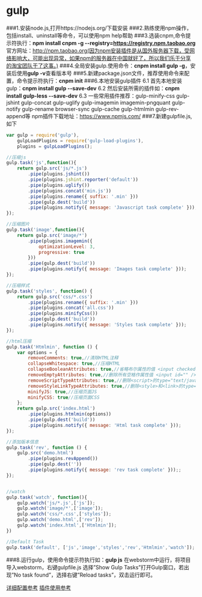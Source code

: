 # gulp
###1.安装node.js,打开https://nodejs.org/下载安装
###2.熟练使用npm操作，包括install、uninstall等命令，可以使用npm help帮助
###3.选装cnpm,命令提示符执行：**npm install cnpm -g --registry=https://registry.npm.taobao.org**  官方网址：http://npm.taobao.org(因为npm安装插件是从国外服务器下载，受网络影响大，可能出现异常，如果npm的服务器在中国就好了，所以我们乐于分享的淘宝团队干了这事。)
###4.全局安装gulp.使用命令：**cnpm install gulp -g**，安装后使用**gulp -v**查看版本号
###5.新建package.json文件，推荐使用命令来配置，命令提示符执行：**cnpm init**
###6.本地安装gulp插件
6.1 首先本地安装gulp：**cnpm install gulp --save-dev**
6.2 然后安装所需的插件如：**cnpm install gulp-less --save-dev**
6.3 一些常用插件推荐：gulp-minify-css gulp-jshint gulp-concat gulp-uglify gulp-imagemin imagemin-pngquant gulp-notify gulp-rename browser-sync gulp-cache gulp-htmlmin gulp-rev-append等
npm插件下载地址：https://www.npmjs.com/
###7.新建gulpfile.js,如下
```js
var gulp = require('gulp'),
    gulpLoadPlugins = require('gulp-load-plugins'),
    plugins = gulpLoadPlugins();

//压缩js
gulp.task('js',function(){
    return gulp.src('js/*.js')
        .pipe(plugins.jshint())
        .pipe(plugins.jshint.reporter('default'))
        .pipe(plugins.uglify())
        .pipe(plugins.concat('min.js'))
        .pipe(plugins.rename({ suffix: '.min' }))
        .pipe(gulp.dest('build'))
        .pipe(plugins.notify({ message: 'Javascript task complete' }));
});

//压缩图片
gulp.task('image',function(){
    return gulp.src('image/*')
        .pipe(plugins.imagemin({
            optimizationLevel: 3,
            progressive: true
        }))
        .pipe(gulp.dest('build'))
        .pipe(plugins.notify({ message: 'Images task complete' }));
});

//压缩样式
gulp.task('styles', function() {
    return gulp.src('css/*.css')
        .pipe(plugins.rename({ suffix: '.min' }))
        .pipe(plugins.concat('all.css'))
        .pipe(plugins.minifyCss())
        .pipe(gulp.dest('build'))
        .pipe(plugins.notify({ message: 'Styles task complete' }));
});

//html压缩
gulp.task('Htmlmin', function () {
    var options = {
        removeComments: true,//清除HTML注释
        collapseWhitespace: true,//压缩HTML
        collapseBooleanAttributes: true,//省略布尔属性的值 <input checked="true"/> ==> <input />
        removeEmptyAttributes: true,//删除所有空格作属性值 <input id="" /> ==> <input />
        removeScriptTypeAttributes: true,//删除<script>的type="text/javascript"
        removeStyleLinkTypeAttributes: true,//删除<style>和<link>的type="text/css"
        minifyJS: true,//压缩页面JS
        minifyCSS: true//压缩页面CSS
    };
    return gulp.src('index.html')
        .pipe(plugins.htmlmin(options))
        .pipe(gulp.dest('build'))
        .pipe(plugins.notify({ message: 'Html task complete' }));
});

//添加版本信息
gulp.task('rev', function () {
    gulp.src('demo.html')
        .pipe(plugins.revAppend())
        .pipe(gulp.dest(''))
        .pipe(plugins.notify({ message: 'rev task complete' }));;
});


//watch
gulp.task('watch', function(){
    gulp.watch('js/*.js',['js']);
    gulp.watch('image/*',['image']);
    gulp.watch('css/*.css',['styles']);
    gulp.watch('demo.html',['rev']);
    gulp.watch('index.html',['Htmlmin']);
})

//Default Task
gulp.task('default', ['js','image','styles','rev','Htmlmin','watch']);

```

###8.运行gulp，使用命令提示符执行如：**gulp js**
在webstorm中运行，将项目导入webstorm，右键gulpfile.js 选择”Show Gulp Tasks”打开Gulp窗口，若出现”No task found”，选择右键”Reload tasks”，双击运行即可。

[详细配置参考][1]
[插件使用参考][2]


  [1]: http://www.dtao.org/archives/18
  [2]: http://www.w3ctech.com/topic/134
